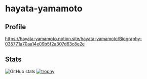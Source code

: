 # hayata-yamamoto

## Profile

https://hayata-yamamoto.notion.site/hayata-yamamoto/Biography-035771a70aa14e09b5f2a307d63c8e2e

## Stats

![GitHub stats](https://github-readme-stats.vercel.app/api?username=hayata-yamamoto&hide=jupyter%20notebook&count_private=true&include_all_commits=true&show_icons=true)
[![trophy](https://github-profile-trophy.vercel.app/?username=hayata-yamamoto&column=4)](https://github.com/ryo-ma/github-profile-trophy)
